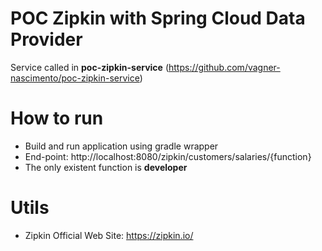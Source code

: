 # POC Zipkin with Spring Cloud Data Provider
Service called in **poc-zipkin-service** (https://github.com/vagner-nascimento/poc-zipkin-service)

# How to run
- Build and run application using gradle wrapper
- End-point: http://localhost:8080/zipkin/customers/salaries/{function}
- The only existent function is **developer** 

# Utils
- Zipkin Official Web Site: https://zipkin.io/